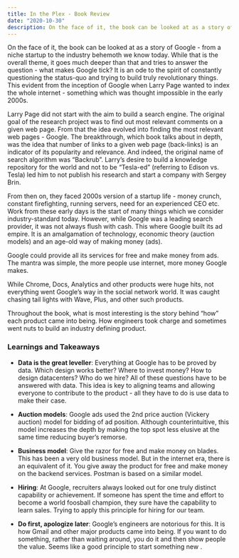 ```yaml
---
title: In the Plex - Book Review
date: "2020-10-30"
description: On the face of it, the book can be looked at as a story of Google - from a niche startup to the industry behemoth we know today. While that is the overall theme, it goes much deeper than that and tries to answer the question - what makes Google tick?
---
```


On the face of it, the book can be looked at as a story of Google - from a niche startup to the industry behemoth we know today. While that is the overall theme, it goes much deeper than that and tries to answer the question - what makes Google tick? It is an ode to the spirit of constantly questioning the status-quo and trying to build truly revolutionary things. This evident from the inception of Google when Larry Page wanted to index the whole internet - something which was thought impossible in the early 2000s.

Larry Page did not start with the aim to build a search engine. The original goal of the research project was  to find out most relevant comments on a given web page. From that the idea evolved into finding the most relevant web pages - Google. The breakthrough, which book talks about in depth, was the idea that number of links to a given web page (back-links) is an indicator of its popularity and relevance. And indeed, the original name of search algorithm was “Backrub”. Larry’s desire to build a knowledge repository for the world and not to be “Tesla-ed” (referring to Edison vs. Tesla) led him to not publish his research and start a company with Sergey Brin.

From then on, they faced 2000s version of a startup life - money crunch, constant firefighting, running servers, need for an experienced CEO etc. Work from these early days is the start of many things which we consider industry-standard today. However, while Google was a leading search provider, it was not always flush with cash. This where Google built its ad empire. It is an amalgamation of technology, economic theory (auction models) and an age-old way of making money (ads).

Google could provide all its services for free and make money from ads. The mantra was simple, the more people use internet, more money Google makes. 

While Chrome, Docs, Analytics and other products were huge hits, not everything went Google’s way in the social network world. It was caught chasing tail lights with Wave, Plus, and other such products.

Throughout the book, what is most interesting is the story behind “how” each product came into being. How engineers took charge and sometimes went nuts to build an industry defining product.

### Learnings and Takeaways
* **Data is the great leveller**: Everything at Google has to be proved by data. Which design works better? Where to invest money? How to design datacenters? Who do we hire? All of these questions have to be answered with data. This idea is key to aligning teams and allowing everyone to contribute to the product - all they have to do is use data to make their case.

* **Auction models**: Google ads used the 2nd price auction (Vickery auction) model for bidding of ad position. Although counterintuitive, this model increases the depth by making the top spot less elusive at the same time reducing buyer’s remorse.

* **Business model**: Give the razor for free and make money on blades. This has been a very old business model. But in the internet era, there is an equivalent of it. You give away the product for free and make money on the backend services. Postman is based on a similar model.

* **Hiring**: At Google, recruiters always looked out for one truly distinct capability or achievement. If someone has spent the time and effort to become a world foosball champion, they sure have the capability to learn sales. Trying to apply this principle for hiring for our team.

* **Do first, apologize later**: Google’s engineers are notorious for this. It is how Gmail and other major products came into being. If you want to do something, rather than waiting around, you do it and then show people the value. Seems like a good principle to start something new   .

